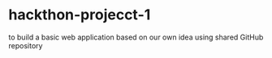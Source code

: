 # hackthon-projecct-1
to build a basic web application based on our own idea using  shared GitHub repository
